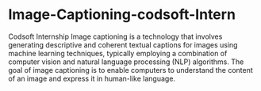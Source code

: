 # Image-Captioning-codsoft-Intern
Codsoft Internship
Image captioning is a technology that involves generating descriptive and coherent textual captions for images using machine learning techniques, typically employing a combination of computer vision and natural language processing (NLP) algorithms. The goal of image captioning is to enable computers to understand the content of an image and express it in human-like language.
